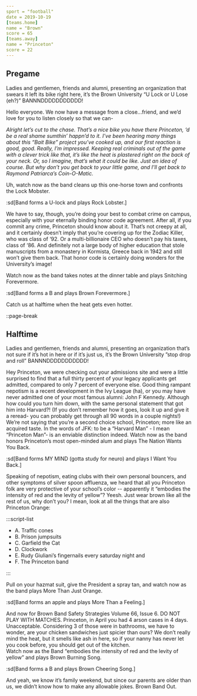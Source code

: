 ```yaml
---
sport = "football"
date = 2019-10-19
[teams.home]
name = "Brown"
score = 65
[teams.away]
name = "Princeton"
score = 22
---
```


## Pregame

Ladies and gentlemen, friends and alumni, presenting an organization that swears it left its bike right here, it’s the Brown University “U Lock or U Lose (eh?)” BANNNDDDDDDDDDDD!

Hello everyone. We now have a message from a close...friend, and we’d love for you to listen closely so that we can-

_Alright let’s cut to the chase. That’s a nice bike you have there Princeton, ‘d be a real shame sumthin’ happn’d to it. I’ve been hearing many things about this “Bait Bike” project you’ve cooked up, and our first reaction is good, good. Really, I’m impressed. Keeping real criminals out of the game with a clever trick like that, it’s like the heat is plastered right on the back of your neck. Or, so I imagine, that’s what it could be like. Just an idea of course. But why don’t you get back to your little game, and I’ll get back to Raymond Patriarca’s Coin-O-Matic._

Uh, watch now as the band cleans up this one-horse town and confronts the Lock Mobster.

:sd[Band forms a U-lock and plays Rock Lobster.]

We have to say, though, you’re doing your best to combat crime on campus, especially with your eternally binding honor code agreement. After all, if you commit any crime, Princeton should know about it. That’s not creepy at all, and it certainly doesn’t imply that you’re covering up for the Zodiac Killer, who was class of ‘92. Or a multi-billionaire CEO who doesn’t pay his taxes, class of ‘86. And definitely not a large body of higher education that stole manuscripts from a monastery in Kormista, Greece back in 1942 and still won’t give them back. That honor code is certainly doing wonders for the University’s image!

Watch now as the band takes notes at the dinner table and plays Snitching Forevermore.

:sd[Band forms a B and plays Brown Forevermore.]

Catch us at halftime when the heat gets even hotter.

::page-break

## Halftime

Ladies and gentlemen, friends and alumni, presenting an organization that’s not sure if it’s hot in here or if it’s just us, it’s the Brown University ”stop drop and roll” BANNNDDDDDDDDDDD!

Hey Princeton, we were checking out your admissions site and were a little surprised to find that a full thirty percent of your legacy applicants get admitted, compared to only 7 percent of everyone else. Good thing rampant nepotism is a recent development in the Ivy League (ha), or you may have never admitted one of your most famous alumni: John F Kennedy. Although how could you turn him down, with the same personal statement that got him into Harvard?! (If you don’t remember how it goes, look it up and give it a reread- you can probably get through all 90 words in a couple nights!) We’re not saying that you’re a second choice school, Princeton; more like an acquired taste. In the words of JFK: to be a “Harvard Man” - I mean “Princeton Man”- is an enviable distinction indeed. Watch now as the band honors Princeton’s most open-minded alum and plays The Nation Wants You Back.

:sd[Band forms MY MIND (gotta study for neuro) and plays I Want You Back.]

Speaking of nepotism, eating clubs with their own personal bouncers, and other symptoms of silver spoon affluenza, we heard that all you Princeton folk are very protective of your school’s color -- apparently it “embodies the intensity of red and the levity of yellow”? Yeesh. Just wear brown like all the rest of us, why don’t you? I mean, look at all the things that are also Princeton Orange:

:::script-list

- A. Traffic cones
- B. Prison jumpsuits
- C. Garfield the Cat
- D. Clockwork
- E. Rudy Giuliani’s fingernails every saturday night and
- F. The Princeton band

:::

Pull on your hazmat suit, give the President a spray tan, and watch now as the band plays More Than Just Orange.

:sd[Band forms an apple and plays More Than a Feeling.]

And now for Brown Band Safety Strategies Volume 66, Issue 6. DO NOT PLAY WITH MATCHES. Princeton, in April you had 4 arson cases in 4 days. Unacceptable. Considering 3 of those were in bathrooms, we have to wonder, are your chicken sandwiches just spicier than ours? We don’t really mind the heat, but it smells like ash in here, so if your nanny has never let you cook before, you should get out of the kitchen.\
Watch now as the Band “embodies the intensity of red and the levity of yellow” and plays Brown Burning Song.

:sd[Band forms a B and plays Brown Cheering Song.]

And yeah, we know it’s family weekend, but since our parents are older than us, we didn’t know how to make any allowable jokes. Brown Band Out.
